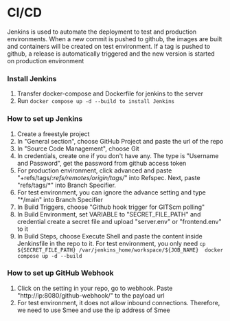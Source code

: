 
# CI/CD

Jenkins is used to automate the deployment to test and production environments. When a new commit is pushed to github, the images are built and containers will be created on test environment. If a tag is pushed to github, a release is automatically triggered and the new version is started on production environment

### Install Jenkins
1. Transfer docker-compose and Dockerfile for jenkins to the server
2. Run `docker compose up -d --build to install Jenkins`

### How to set up Jenkins
1. Create a freestyle project
2. In "General section", choose GitHub Project and paste the url of the repo
3. In "Source Code Management", choose Git
4. In credentials, create one if you don't have any. The type is "Username and Password", get the password from github access token
5. For production environment, click advanced and paste "+refs/tags/*:refs/remotes/origin/tags/*" into Refspec. Next, paste "refs/tags/*" into Branch Specifier.
6. For test environment, you can ignore the advance setting and type "*/main" into Branch Specifier
7. In Build Triggers, choose "Github hook trigger for GITScm polling"
8. In Build Environment, set VARIABLE to "SECRET_FILE_PATH" and credential create a secret file and upload "server.env" or "frontend.env" to it
9. In Build Steps, choose Execute Shell and paste the content inside Jenkinsfile in the repo to it. For test environment, you only need 
`cp ${SECRET_FILE_PATH} /var/jenkins_home/workspace/${JOB_NAME} 
docker compose up -d --build`

### How to set up GitHub Webhook
1. Click on the setting in your repo, go to webhook. Paste "http://ip:8080/github-webhook/" to the payload url
2. For test environment, it does not allow inbound connections. Therefore, we need to use Smee and use the ip address of Smee